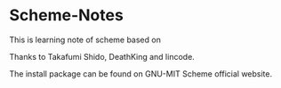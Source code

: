 # Scheme-Notes

This is learning note of scheme based on 

[Yet Another Scheme Tutorial]: http://deathking.github.io/yast-cn/

Thanks to Takafumi Shido, DeathKing and lincode.



The install package can be found on GNU-MIT Scheme official website. 